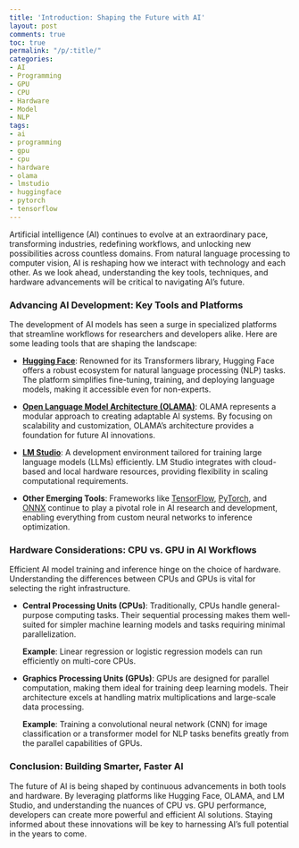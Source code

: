 ```yaml
---
title: 'Introduction: Shaping the Future with AI'
layout: post
comments: true
toc: true
permalink: "/p/:title/"
categories:
- AI
- Programming
- GPU
- CPU
- Hardware
- Model
- NLP
tags:
- ai
- programming
- gpu
- cpu
- hardware
- olama
- lmstudio
- huggingface
- pytorch
- tensorflow
---
```


Artificial intelligence (AI) continues to evolve at an extraordinary pace, transforming industries, redefining workflows, and unlocking new possibilities across countless domains. From natural language processing to computer vision, AI is reshaping how we interact with technology and each other. As we look ahead, understanding the key tools, techniques, and hardware advancements will be critical to navigating AI’s future.

### Advancing AI Development: Key Tools and Platforms

The development of AI models has seen a surge in specialized platforms that streamline workflows for researchers and developers alike. Here are some leading tools that are shaping the landscape:

- **[Hugging Face](https://huggingface.co/oytunistrator)**: Renowned for its Transformers library, Hugging Face offers a robust ecosystem for natural language processing (NLP) tasks. The platform simplifies fine-tuning, training, and deploying language models, making it accessible even for non-experts.

- **[Open Language Model Architecture (OLAMA)](https://ollama.com/)**: OLAMA represents a modular approach to creating adaptable AI systems. By focusing on scalability and customization, OLAMA’s architecture provides a foundation for future AI innovations.

- **[LM Studio](https://lmstudio.ai/)**: A development environment tailored for training large language models (LLMs) efficiently. LM Studio integrates with cloud-based and local hardware resources, providing flexibility in scaling computational requirements.

- **Other Emerging Tools**: Frameworks like [TensorFlow](https://www.tensorflow.org/), [PyTorch](https://pytorch.org/), and [ONNX](https://onnx.ai/) continue to play a pivotal role in AI research and development, enabling everything from custom neural networks to inference optimization.

### Hardware Considerations: CPU vs. GPU in AI Workflows

Efficient AI model training and inference hinge on the choice of hardware. Understanding the differences between CPUs and GPUs is vital for selecting the right infrastructure.

- **Central Processing Units (CPUs)**: Traditionally, CPUs handle general-purpose computing tasks. Their sequential processing makes them well-suited for simpler machine learning models and tasks requiring minimal parallelization.

  **Example**: Linear regression or logistic regression models can run efficiently on multi-core CPUs.

- **Graphics Processing Units (GPUs)**: GPUs are designed for parallel computation, making them ideal for training deep learning models. Their architecture excels at handling matrix multiplications and large-scale data processing.

  **Example**: Training a convolutional neural network (CNN) for image classification or a transformer model for NLP tasks benefits greatly from the parallel capabilities of GPUs.

### Conclusion: Building Smarter, Faster AI

The future of AI is being shaped by continuous advancements in both tools and hardware. By leveraging platforms like Hugging Face, OLAMA, and LM Studio, and understanding the nuances of CPU vs. GPU performance, developers can create more powerful and efficient AI solutions. Staying informed about these innovations will be key to harnessing AI’s full potential in the years to come.
